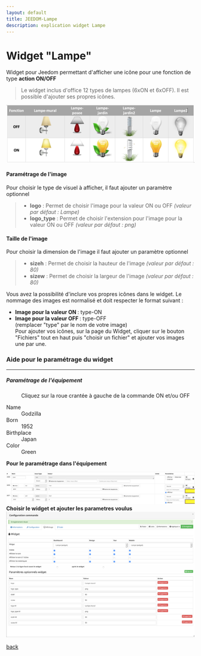 ```yaml
---
layout: default
title: JEEDOM-Lampe
description: explication widget Lampe
---
```


# Widget "Lampe" 

Widget pour Jeedom permettant d'afficher une icône pour une fonction de type <b>action ON/OFF</b>
<blockquote>
Le widget inclus d'office 12 types de lampes (6xON et 6xOFF). Il est possible d'ajouter ses propres icônes.
</blockquote>

<p><img src="Img/JEEDOM-Lampe-Visuel.png" alt="Visuels" /></p>


<h4 id="Logo">Paramétrage de l'image</h4>
Pour choisir le type de visuel à afficher, il faut ajouter un paramètre optionnel<br/>
<blockquote>
    <ul>
        <li><b>logo</b>         : Permet de choisir l'image pour la valeur ON ou OFF <i>(valeur par défaut : Lampe)</i></li>
        <li><b>logo_type</b>    : Permet de choisir l'extension pour l'image pour la valeur ON ou OFF <i>(valeur par défaut : png)</i></li>
</ul>
</blockquote>


<h4 id="TaIlle">Taille de l'image</h4>
Pour choisir la dimension de l'image il faut ajouter un paramètre optionnel<br/>
<blockquote>
    <ul>
        <li><b>sizeh</b>    : Permet de choisir la hauteur de l'image <i>(valeur par défaut : 80)</i></li>
        <li><b>sizew</b>    : Permet de choisir la largeur de l'image <i>(valeur par défaut : 80)</i></li>
</ul>
</blockquote>



  
Vous avez la possibilité d'inclure vos propres icônes dans le widget. Le nommage des images est normalisé et doit respecter le format suivant :<br/>
* **<b>Image pour la valeur ON </b>** : type-ON<br/>
* **<b>Image pour la valeur OFF </b>** : type-OFF<br/>
(remplacer "type" par le nom de votre image)<br/>
Pour ajouter vos icônes, sur la page du Widget, cliquer sur le bouton "Fichiers" tout en haut puis "choisir un fichier" et ajouter vos images une par une.<br/>


<h3 id="Aide Paramétrage">Aide pour le paramétrage du widget</h3>
<hr />
<h5 id="header-5">Paramétrage de l'équipement</h5>
<dl>
<dd>Cliquez sur la roue crantée à gauche de la commande ON et/ou OFF<br/></dd>
</dl>


<dl>
<dt>Name</dt>
<dd>Godzilla</dd>
<dt>Born</dt>
<dd>1952</dd>
<dt>Birthplace</dt>
<dd>Japan</dd>
<dt>Color</dt>
<dd>Green</dd>
</dl>

<b>Pour le paramétrage dans l'équipement</b><br/>

<img src="Img/JEEDOM-Lampe-Acces.png" alt="Access"/><br/>
<b>Choisir le widget et ajouter les parametres voulus</b><br/>
<img src="Img/JEEDOM-Lampe-Configuration.png" alt="Configuration"/><br/>





[back](./)